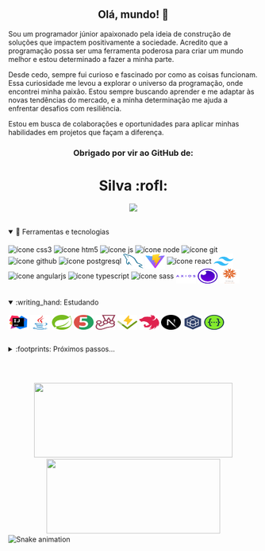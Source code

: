 <h2 align="center"> Olá, mundo! 👋 </h2>
<p>
  Sou um programador júnior apaixonado pela ideia de construção de soluções que impactem positivamente a sociedade. Acredito que a programação possa ser uma ferramenta poderosa para criar um mundo melhor e estou determinado a fazer a minha parte.
</p>
<p>
  Desde cedo, sempre fui curioso e fascinado por como as coisas funcionam. Essa curiosidade me levou a explorar o universo da programação, onde encontrei minha paixão. Estou sempre buscando aprender e me adaptar às novas tendências do mercado, e a minha determinação me ajuda a enfrentar desafios com resiliência.
</p>
<p>
  Estou em busca de colaborações e oportunidades para aplicar minhas habilidades em projetos que façam a diferença.
</p>
<h3 align="center">  Obrigado por vir ao GitHub de:  </h3>
<h1 align="center"> Silva :rofl: </h1>

<p align="center">
  <img src="https://readme-typing-svg.herokuapp.com?font=Norican&size=32&color=015864&center=true&vCenter=true&width=500&lines=Por+vezes+aprendendo+algo+novo.;Outras+vezes+rememorando+o+aprendido.;Sempre+aprimorando." />
</p>

  ##

<details open>
  <summary> 💼 Ferramentas e tecnologias </summary> 
  &nbsp;
  <div style="display: inline_block">
    <img align="center" alt="ícone css3" height="30" width="40" src="https://cdn.jsdelivr.net/gh/devicons/devicon/icons/css3/css3-original.svg" />
    <img align="center" alt="ícone htm5" height="30" width="40" src="https://cdn.jsdelivr.net/gh/devicons/devicon/icons/html5/html5-original.svg" />
    <img align="center" alt="ícone js" height="30" width="40" src="https://cdn.jsdelivr.net/gh/devicons/devicon/icons/javascript/javascript-original.svg" />
    <img align="center" alt="ícone node" height="30" width="40" src="https://cdn.jsdelivr.net/gh/devicons/devicon/icons/nodejs/nodejs-original.svg" />
    <img align="center" alt="ícone git" height="30" width="40" src="https://cdn.jsdelivr.net/gh/devicons/devicon/icons/git/git-original.svg" />
    <img align="center" alt="ícone github" height="30" width="40" src="https://cdn.jsdelivr.net/gh/devicons/devicon/icons/github/github-original.svg" />
    <img align="center" alt="ícone postgresql" height="30" width="40" src="https://cdn.jsdelivr.net/gh/devicons/devicon/icons/postgresql/postgresql-original.svg" />
    <img align="center" alt="ícone mysql" height="30" width="40" src="https://github.com/devicons/devicon/blob/v2.16.0/icons/mysql/mysql-original.svg" />
    <img align="center" alt="ícone vitejs" height="30" width="40" src="https://github.com/devicons/devicon/blob/v2.16.0/icons/vitejs/vitejs-original.svg" />
    <img align="center" alt="ícone react" height="30" width="40" src="https://cdn.jsdelivr.net/gh/devicons/devicon/icons/react/react-original.svg" />
    <img align="center" alt="ícone tailwindcss" height="30" width="40" src="https://github.com/devicons/devicon/blob/v2.16.0/icons/tailwindcss/tailwindcss-original.svg" />
    <img align="center" alt="ícone angularjs" height="30" width="40" src="https://cdn.jsdelivr.net/gh/devicons/devicon/icons/angularjs/angularjs-original.svg" />
    <img align="center" alt="ícone typescript" height="30" width="40" src="https://cdn.jsdelivr.net/gh/devicons/devicon/icons/typescript/typescript-original.svg" />
    <img align="center" alt="ícone sass" height="30" width="40" src="https://cdn.jsdelivr.net/gh/devicons/devicon/icons/sass/sass-original.svg" />
    <img align="center" alt="ícone axios" height="30" width="40" src="https://github.com/devicons/devicon/blob/v2.16.0/icons/axios/axios-plain-wordmark.svg" />
    <img align="center" alt="ícone insomnia" height="30" width="40" src="https://github.com/devicons/devicon/blob/v2.16.0/icons/insomnia/insomnia-original.svg" />
    <img align="center" alt="ícone knexjs" height="30" width="40" src="https://github.com/devicons/devicon/blob/v2.16.0/icons/knexjs/knexjs-original-wordmark.svg" />
  </div>
</details>

  ##

<details open>
  <summary> :writing_hand: Estudando</summary> 
  &nbsp;
  <div style="display: inline_block">
    <img align="center" alt="ícone intellij" height="30" width="40" src="https://github.com/devicons/devicon/blob/v2.16.0/icons/intellij/intellij-original.svg" />
    <img align="center" alt="ícone java" height="30" width="40" src="https://github.com/devicons/devicon/blob/v2.16.0/icons/java/java-original.svg" />
    <img align="center" alt="ícone spring" height="30" width="40" src="https://github.com/devicons/devicon/blob/v2.16.0/icons/spring/spring-original.svg" />
    <img align="center" alt="ícone junit" height="30" width="40" src="https://github.com/devicons/devicon/blob/v2.16.0/icons/junit/junit-original.svg" />
    <img align="center" alt="ícone jest" height="30" width="40" src="https://github.com/devicons/devicon/blob/v2.16.0/icons/jest/jest-plain.svg" />
    <img align="center" alt="ícone vitest" height="30" width="40" src="https://github.com/devicons/devicon/blob/v2.16.0/icons/vitest/vitest-original.svg" />
    <img align="center" alt="ícone nestjs" height="30" width="40" src="https://github.com/devicons/devicon/blob/v2.16.0/icons/nestjs/nestjs-original.svg" />
    <img align="center" alt="ícone nextjs" height="30" width="40" src="https://github.com/devicons/devicon/blob/v2.16.0/icons/nextjs/nextjs-original.svg" />
    <img align="center" alt="ícone sequelize" height="30" width="40" src="https://github.com/devicons/devicon/blob/v2.16.0/icons/sequelize/sequelize-plain.svg" />
    <img align="center" alt="ícone swagger" height="30" width="40" src="https://github.com/devicons/devicon/blob/v2.16.0/icons/swagger/swagger-original.svg" />
  </div>
</details>

  ##

<details>
  <summary> :footprints: Próximos passos...</summary> 
  &nbsp;
  <div style="display: inline_block">
    <img align="center" alt="ícone mongodb" height="30" width="40" src="https://cdn.jsdelivr.net/gh/devicons/devicon/icons/mongodb/mongodb-original.svg" />
    <img align="center" alt="ícone docker" height="30" width="40" src="https://github.com/devicons/devicon/blob/v2.16.0/icons/docker/docker-plain.svg" />
    <img align="center" alt="ícone fastapi" height="30" width="40" src="https://github.com/devicons/devicon/blob/v2.16.0/icons/fastapi/fastapi-original-wordmark.svg" />
    <img align="center" alt="ícone fastify" height="30" width="40" src="https://github.com/devicons/devicon/blob/v2.16.0/icons/fastify/fastify-original-wordmark.svg" />
    <img align="center" alt="ícone " height="30" width="40" src="https://github.com/devicons/devicon/blob/v2.16.0/icons/fastify/fastify-original-wordmark.svg" />
  </div>
</details>

  ##
&nbsp;

<div align="center" >
  <img width="400rem" height="150rem" src="https://github-readme-stats.vercel.app/api?username=silva-filho&layout=compact&show_icons=true&theme=dracula&include_all_commits=true&count_private=true&hide_title=true&cache_seconds=86400"/>
  <!-- <img width="400rem" height="150rem" src="https://github-readme-stats.vercel.app/api?username=silva-filho&layout=compact&show_icons=true&theme=dracula&hide_title=true&cache_seconds=86400&include_all_commits=true"/> -->
  <img width="350rem" height="150rem" src="https://github-readme-stats.vercel.app/api/top-langs/?username=silva-filho&layout=compact&langs_count=7&theme=dracula&hide_title=true"/>
</div>

<!-- ![Snake animation](https://github.com/Silva-Filho/Silva-Filho/blob/output/github-contribution-grid-snake.svg)
![snake animation](https://github.com/Silva-Filho/Silva-Filho/blob/output/github-contribution-grid-snake2.svg)> -->
<img src="https://raw.githubusercontent.com/Silva-Filho/Silva-Filho/output/snake.svg" alt="Snake animation" />

<!-- width="300em" height="120em" -->
<!--
**Silva-Filho/Silva-Filho** is a ✨ _special_ ✨ repository because its `README.md` (this file) appears on your GitHub profile.

Here are some ideas to get you started:

- 🔭 I’m currently working on ...
- 🌱 I’m currently learning ...
- 👯 I’m looking to collaborate on ...
- 🤔 I’m looking for help with ...
- 💬 Ask me about ...
- 📫 How to reach me: ...
- 😄 Pronouns: ...
- ⚡ Fun fact: ...
-->
